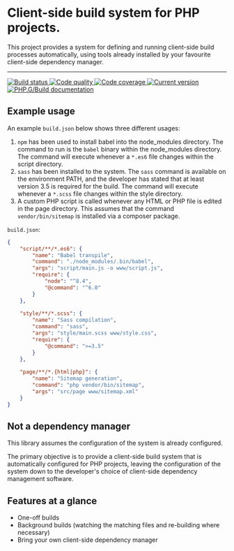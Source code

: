 Client-side build system for PHP projects.
==========================================

This project provides a system for defining and running client-side build processes automatically, using tools already installed by your favourite client-side dependency manager.

***

<a href="https://github.com/PhpGt/Build/actions" target="_blank">
	<img src="https://badge.status.php.gt/build-build.svg" alt="Build status" />
</a>
<a href="https://app.codacy.com/gh/PhpGt/Build" target="_blank">
	<img src="https://badge.status.php.gt/build-quality.svg" alt="Code quality" />
</a>
<a href="https://app.codecov.io/gh/PhpGt/Build" target="_blank">
	<img src="https://badge.status.php.gt/build-coverage.svg" alt="Code coverage" />
</a>
<a href="https://packagist.org/packages/PhpGt/Build" target="_blank">
	<img src="https://badge.status.php.gt/build-version.svg" alt="Current version" />
</a>
<a href="http://www.php.gt/Build" target="_blank">
	<img src="https://badge.status.php.gt/build-docs.svg" alt="PHP.G/Build documentation" />
</a>

Example usage
-------------

An example `build.json` below shows three different usages:

1) `npm` has been used to install babel into the node_modules directory. The command to run is the `babel` binary within the node_modules directory. The command will execute whenever a `*.es6` file changes within the script directory.
2) `sass` has been installed to the system. The `sass` command is available on the environment PATH, and the developer has stated that at least version 3.5 is required for the build. The command will execute whenever a `*.scss` file changes within the style directory.
3) A custom PHP script is called whenever any HTML or PHP file is edited in the page directory. This assumes that the command `vendor/bin/sitemap` is installed via a composer package.

`build.json`:

```json
{
	"script/**/*.es6": {
		"name": "Babel transpile",
		"command": "./node_modules/.bin/babel",
		"args": "script/main.js -o www/script.js",
		"require": {
			"node": "^8.4",
			"@command": "^6.0"
		}
	},
	
	"style/**/*.scss": {
		"name": "Sass compilation",
		"command": "sass",
		"args": "style/main.scss www/style.css",
		"require": {
			"@command": ">=3.5"
		}
	},
	
	"page/**/*.{html|php}": {
		"name": "Sitemap generation",
		"command": "php vendor/bin/sitemap",
		"args": "src/page www/sitemap.xml"
	}
}
```

Not a dependency manager
------------------------

This library assumes the configuration of the system is already configured.

The primary objective is to provide a client-side build system that is automatically configured for PHP projects, leaving the configuration of the system down to the developer's choice of client-side dependency management software.

Features at a glance
--------------------

+ One-off builds
+ Background builds (watching the matching files and re-building where necessary)
+ Bring your own client-side dependency manager
